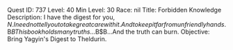 Quest ID: 737
Level: 40
Min Level: 30
Race: nil
Title: Forbidden Knowledge
Description: I have the digest for you, $N.I need not tell you to take great care with it.And to keep it far from unfriendly hands.$B$BThis book holds many truths...$B$B...And the truth can burn.
Objective: Bring Yagyin's Digest to Theldurin.

